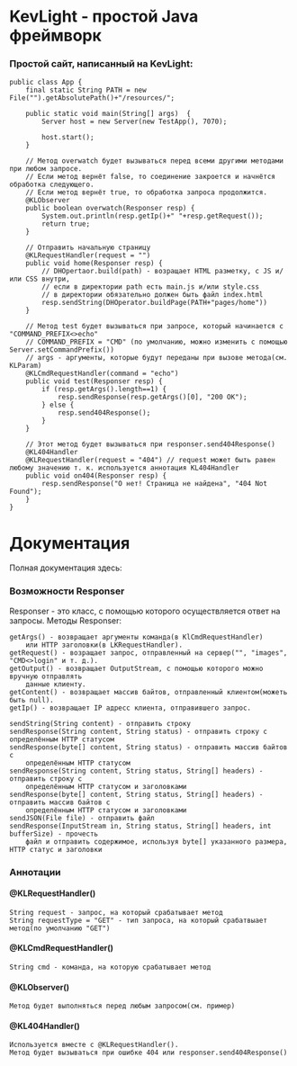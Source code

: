 # KevLight - простой Java фреймворк
### Простой сайт, написанный на KevLight:
```
public class App {
    final static String PATH = new File("").getAbsolutePath()+"/resources/";
    
    public static void main(String[] args)  {
        Server host = new Server(new TestApp(), 7070);

        host.start();
    }
    
    // Метод overwatch будет вызываться перед всеми другими методами при любом запросе.
    // Если метод вернёт false, то соединение закроется и начнётся обработка следующего.
    // Если метод вернёт true, то обработка запроса продолжится.
    @KLObserver
    public boolean overwatch(Responser resp) {
        System.out.println(resp.getIp()+" "+resp.getRequest());
        return true;
    }
    
    // Отправить начальную страницу
    @KLRequestHandler(request = "")
    public void home(Responser resp) {
        // DHOpertaor.build(path) - возращает HTML разметку, с JS и/или CSS внутри,
        // если в директории path есть main.js и/или style.css
        // в директории обязательно должен быть файл index.html
        resp.sendString(DHOperator.buildPage(PATH+"pages/home"))
    }

    // Метод test будет вызываться при запросе, который начинается с "COMMAND_PREFIX<>echo"
    // COMMAND_PREFIX = "CMD" (по умолчанию, можно изменить с помощью Server.setCommandPrefix())
    // args - аргументы, которые будут переданы при вызове метода(см. KLParam)
    @KLCmdRequestHandler(command = "echo")
    public void test(Responser resp) {
        if (resp.getArgs().length==1) {
            resp.sendResponse(resp.getArgs()[0], "200 OK");
        } else {
            resp.send404Response();
        }
    }
    
    // Этот метод будет вызываться при responser.send404Response()
    @KL404Handler
    @KLRequestHandler(request = "404") // request может быть равен любому значению т. к. используется аннотация KL404Handler
    public void on404(Responser resp) {
        resp.sendResponse("О нет! Страница не найдена", "404 Not Found");
    }
}
```
# Документация
Полная документация здесь: <URL HERE>
### Возможности Responser
Responser - это класс, с помощью которого осуществляется ответ на запросы.
Методы Responser:

    getArgs() - возвращает аргументы команда(в KlCmdRequestHandler)
        или HTTP заголовки(в LKRequestHandler).
    getRequest() - возращает запрос, отправленный на сервер("", "images", "CMD<>login" и т. д.).
    getOutput() - возвращает OutputStream, с помощью которого можно вручную отправлять
        данные клиенту.
    getContent() - возвращает массив байтов, отправленный клиентом(можеть быть null).
    getIp() - возвращает IP адресс клиента, отправившего запрос.

    sendString(String content) - отправить строку
    sendResponse(String content, String status) - отправить строку с определённым HTTP статусом
    sendResponse(byte[] content, String status) - отправить массив байтов с
        определённым HTTP статусом
    sendResponse(String content, String status, String[] headers) - отправить строку с
        определённым HTTP статусом и заголовками
    sendResponse(byte[] content, String status, String[] headers) - отправить массив байтов с
        определённым HTTP статусом и заголовками
    sendJSON(File file) - отправить файл
    sendResponse(InputStream in, String status, String[] headers, int bufferSize) - прочесть
        файл и отправить содержимое, используя byte[] указанного размера, HTTP статус и заголовки
    
### Аннотации
#### @KLRequestHandler()
    String request - запрос, на который срабатывает метод
    String requestType = "GET" - тип запроса, на который срабатвыает метод(по умолчанию "GET")

#### @KLCmdRequestHandler()
    String cmd - команда, на которую срабатывает метод

#### @KLObserver()
    Метод будет выполняться перед любым запросом(см. пример)

#### @KL404Handler()
    Используется вместе с @KLRequestHandler(). 
    Метод будет вызываться при ошибке 404 или responser.send404Response()
